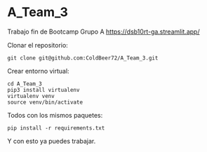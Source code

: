 # A_Team_3
Trabajo fin de Bootcamp Grupo A
https://dsb10rt-ga.streamlit.app/

Clonar el repositorio:
```
git clone git@github.com:ColdBeer72/A_Team_3.git
```
Crear entorno virtual:
```
cd A_Team_3
pip3 install virtualenv
virtualenv venv
source venv/bin/activate
```
Todos con los mismos paquetes:

```
pip install -r requirements.txt
```
Y con esto ya puedes trabajar.